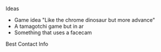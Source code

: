 Ideas
- Game idea "Like the chrome dinosaur but more advance"
- A tamagotchi game but in ar
- Something that uses a facecam

Best Contact Info


